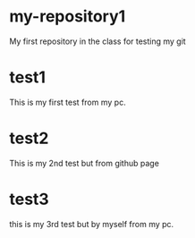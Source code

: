 # my-repository1
My first repository in the class for testing my git

# test1
This is my first test from my pc.

# test2
This is my 2nd test but from github page

# test3
this is my 3rd test but by myself from my pc.